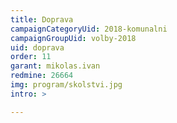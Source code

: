 ```yaml
---
title: Doprava
campaignCategoryUid: 2018-komunalni
campaignGroupUid: volby-2018
uid: doprava
order: 11
garant: mikolas.ivan
redmine: 26664
img: program/skolstvi.jpg
intro: >

---
```


